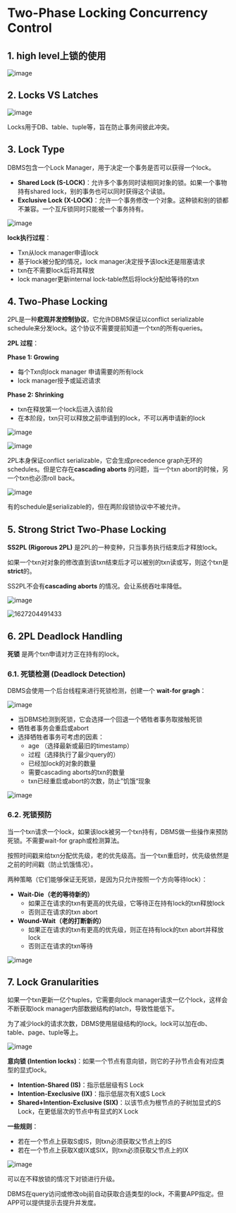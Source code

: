 # Two-Phase Locking Concurrency Control

## 1. high level上锁的使用

![image](https://user-images.githubusercontent.com/29897667/126863361-0ae76fbd-b80d-46be-a4bd-3fd1722c5188.png)

## 2. Locks VS Latches

![image](https://user-images.githubusercontent.com/29897667/126863618-c9b3ca3a-bfa1-4121-9319-0d4970ac9e4d.png)

Locks用于DB、table、tuple等，旨在防止事务间彼此冲突。

## 3. Lock Type

DBMS包含一个Lock Manager，用于决定一个事务是否可以获得一个lock。

- **Shared Lock (S-LOCK)**：允许多个事务同时读相同对象的锁。如果一个事物持有shared lock，别的事务也可以同时获得这个读锁。
- **Exclusive Lock (X-LOCK)**：允许一个事务修改一个对象。这种锁和别的锁都不兼容。一个互斥锁同时只能被一个事务持有。

![image](https://user-images.githubusercontent.com/29897667/126870041-2b870433-e548-4161-97f1-46d0d941f350.png)

**lock执行过程**：

- Txn从lock manager申请lock
- 基于lock被分配的情况，lock manager决定授予该lock还是阻塞请求
- txn在不需要lock后将其释放
- lock manager更新internal lock-table然后将lock分配给等待的txn

## 4. Two-Phase Locking

2PL是一种**悲观并发控制协议**，它允许DBMS保证以conflict serializable schedule来分发lock。这个协议不需要提前知道一个txn的所有queries。

**2PL 过程**：

**Phase 1: Growing**

- 每个Txn向lock manager 申请需要的所有lock
- lock manager授予或延迟请求

**Phase 2: Shrinking**

- txn在释放第一个lock后进入该阶段
- 在本阶段，txn只可以释放之前申请到的lock，不可以再申请新的lock

![image](https://user-images.githubusercontent.com/29897667/126894006-9c909fd6-daae-451d-9596-336d56371da6.png)

![image](https://user-images.githubusercontent.com/29897667/126894036-3c723c5f-5e3a-4dc4-8b4e-7911ba832725.png)

2PL本身保证conflict serializable，它会生成precedence graph无环的schedules。但是它存在**cascading aborts** 的问题，当一个txn abort的时候，另一个txn也必须roll back。

![image](https://user-images.githubusercontent.com/29897667/126893990-e813b6ee-f791-40d5-bff5-f6dae2199125.png)

有的schedule是serializable的，但在两阶段锁协议中不被允许。

## 5. Strong Strict Two-Phase Locking

**SS2PL (Rigorous 2PL)** 是2PL的一种变种，只当事务执行结束后才释放lock。

如果一个txn对对象的修改直到该txn结束后才可以被别的txn读或写，则这个txn是**strict**的。

SS2PL不会有**cascading aborts** 的情况。会让系统吞吐率降低。

![image](https://user-images.githubusercontent.com/29897667/126894016-956e6b80-60c3-4180-81f6-d890612dc670.png)

![1627204491433](C:\Users\XutongLi\AppData\Roaming\Typora\typora-user-images\1627204491433.png)

## 6. 2PL Deadlock Handling

**死锁** 是两个txn申请对方正在持有的lock。

### 6.1. 死锁检测 (Deadlock Detection)

DBMS会使用一个后台线程来进行死锁检测，创建一个 **wait-for gragh**：

![image](https://user-images.githubusercontent.com/29897667/126906415-bac66c3e-74bc-4bbb-9b42-16100bbb167f.png)

- 当DBMS检测到死锁，它会选择一个回退一个牺牲者事务取接触死锁
- 牺牲者事务会重启或abort
- 选择牺牲者事务可考虑的因素：
  - age （选择最新或最旧的timestamp）
  - 过程（选择执行了最少query的）
  - 已经加lock的对象的数量
  - 需要cascading aborts的txn的数量
  - txn已经重启或abort的次数，防止”饥饿“现象

![image](https://user-images.githubusercontent.com/29897667/126906645-d9e13df5-667d-4d54-880d-a49ec861e39b.png)

### 6.2. 死锁预防

当一个txn请求一个lock，如果该lock被另一个txn持有，DBMS做一些操作来预防死锁。不需要wait-for graph或检测算法。

按照时间戳来给txn分配优先级，老的优先级高。当一个txn重启时，优先级依然是之前的时间戳（防止饥饿情况）。

两种策略（它们能够保证无死锁，是因为只允许按照一个方向等待lock）：

- **Wait-Die（老的等待新的）**
  - 如果正在请求的txn有更高的优先级，它等待正在持有lock的txn释放lock
  - 否则正在请求的txn abort
- **Wound-Wait（老的打断新的）**
  - 如果正在请求的txn有更高的优先级，则正在持有lock的txn abort并释放lock
  - 否则正在请求的txn等待

![image](https://user-images.githubusercontent.com/29897667/126907383-64ced272-513b-4110-a794-0e10aa05c36e.png)



## 7. Lock Granularities

如果一个txn更新一亿个tuples，它需要向lock manager请求一亿个lock，这样会不断获取lock manager内部数据结构的latch，导致性能低下。

为了减少lock的请求次数，DBMS使用层级结构的lock。lock可以加在db、table、page、tuple等上。

![image](https://user-images.githubusercontent.com/29897667/126908753-9c264b89-b16c-4414-8535-87e60e78d5de.png)

**意向锁 (Intention locks)**：如果一个节点有意向锁，则它的子孙节点会有对应类型的显式lock。

- **Intention-Shared (IS)**：指示低层级有S Lock
- **Intention-Execlusive (IX)**：指示低层次有X或S Lock
- **Shared+Intention-Exclusive (SIX)**：以该节点为根节点的子树加显式的S Lock，在更低层次的节点中有显式的X Lock

**一些规则**：

- 若在一个节点上获取S或IS，则txn必须获取父节点上的IS
- 若在一个节点上获取X或IX或SIX，则txn必须获取父节点上的IX

![image](https://user-images.githubusercontent.com/29897667/126908803-f90b2094-3a04-4dc5-9c14-5bc7cda70d8d.png)

可以在不释放锁的情况下对锁进行升级。

DBMS在query访问或修改obj前自动获取合适类型的lock，不需要APP指定。但APP可以提供提示去提升并发度。













